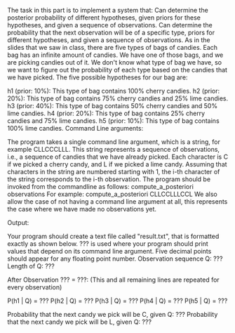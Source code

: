 The task in this part is to implement a system that:
Can determine the posterior probability of different hypotheses, given priors for these hypotheses, and given a sequence of observations.
Can determine the probability that the next observation will be of a specific type, priors for different hypotheses, and given a sequence of observations.
As in the slides that we saw in class, there are five types of bags of candies. Each bag has an infinite amount of candies. We have one of those bags, and we are picking candies out of it. We don't know what type of bag we have, so we want to figure out the probability of each type based on the candies that we have picked.
The five possible hypotheses for our bag are:

h1 (prior: 10%): This type of bag contains 100% cherry candies.
h2 (prior: 20%): This type of bag contains 75% cherry candies and 25% lime candies.
h3 (prior: 40%): This type of bag contains 50% cherry candies and 50% lime candies.
h4 (prior: 20%): This type of bag contains 25% cherry candies and 75% lime candies.
h5 (prior: 10%): This type of bag contains 100% lime candies.
Command Line arguments:

The program takes a single command line argument, which is a string, for example CLLCCCLLL. This string represents a sequence of observations, i.e., a sequence of candies that we have already picked. Each character is C if we picked a cherry candy, and L if we picked a lime candy. Assuming that characters in the string are numbered starting with 1, the i-th character of the string corresponds to the i-th observation. The program should be invoked from the commandline as follows:
compute_a_posteriori observations
For example:
compute_a_posteriori CLLCCLLLCCL
We also allow the case of not having a command line argument at all, this represents the case where we have made no observations yet.

Output:

Your program should create a text file called "result.txt", that is formatted exactly as shown below. ??? is used where your program should print values that depend on its command line argument. Five decimal points should appear for any floating point number.
Observation sequence Q: ???
Length of Q: ???

After Observation ??? = ???: (This and all remaining lines are repeated for every observation)

P(h1 | Q) = ???
P(h2 | Q) = ???
P(h3 | Q) = ???
P(h4 | Q) = ???
P(h5 | Q) = ???

Probability that the next candy we pick will be C, given Q: ???
Probability that the next candy we pick will be L, given Q: ???


